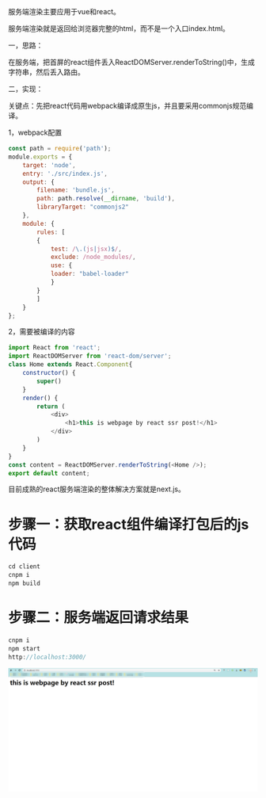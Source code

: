 服务端渲染主要应用于vue和react。

服务端渲染就是返回给浏览器完整的html，而不是一个入口index.html。

一，思路：

在服务端，把首屏的react组件丢入ReactDOMServer.renderToString()中，生成字符串，然后丢入路由。

二，实现：

关键点：先把react代码用webpack编译成原生js，并且要采用commonjs规范编译。

1，webpack配置
```javascript
const path = require('path');
module.exports = {
    target: 'node',
    entry: './src/index.js',
    output: {
        filename: 'bundle.js',
        path: path.resolve(__dirname, 'build'),
        libraryTarget: "commonjs2"
    },
    module: {
        rules: [
        {
            test: /\.(js|jsx)$/,
            exclude: /node_modules/,
            use: {
            loader: "babel-loader"
            }
        }
        ]
    }
};
```
2，需要被编译的内容
```javascript
import React from 'react';
import ReactDOMServer from 'react-dom/server';
class Home extends React.Component{
    constructor() {
        super()
    }
    render() {
        return (
            <div>
                <h1>this is webpage by react ssr post!</h1>
            </div>
        )
    }
}
const content = ReactDOMServer.renderToString(<Home />);
export default content;
```
目前成熟的react服务端渲染的整体解决方案就是next.js。
# 步骤一：获取react组件编译打包后的js代码
```javascript
cd client 
cnpm i
npm build
```

# 步骤二：服务端返回请求结果
```javascript
cnpm i
npm start
http://localhost:3000/
```

![](./IMGS/ssr.png)
